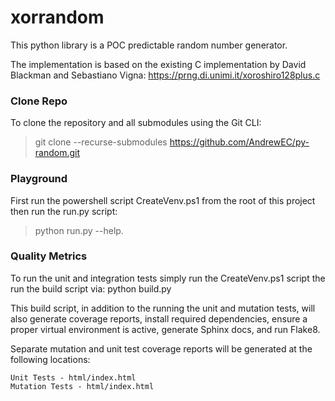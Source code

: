 # xorrandom
This python library is a POC predictable random number generator.

The implementation is based on the existing C implementation by David Blackman and Sebastiano Vigna:
https://prng.di.unimi.it/xoroshiro128plus.c

### Clone Repo
To clone the repository and all submodules using the Git CLI:
> git clone --recurse-submodules https://github.com/AndrewEC/py-random.git

### Playground
First run the powershell script CreateVenv.ps1 from the root of this project then run the run.py script:
> python run.py --help.

### Quality Metrics
To run the unit and integration tests simply run the CreateVenv.ps1 script the run the build script via: python build.py

This build script, in addition to the running the unit and mutation tests, will also generate coverage reports, install required dependencies, ensure a proper virtual environment is active, generate Sphinx docs, and run Flake8.

Separate mutation and unit test coverage reports will be generated at the following locations:

    Unit Tests - html/index.html
    Mutation Tests - html/index.html
